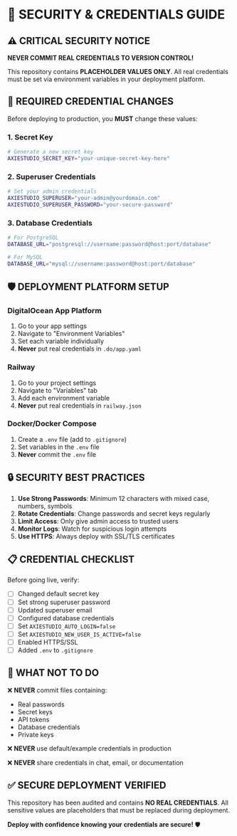 # 🔐 SECURITY & CREDENTIALS GUIDE

## ⚠️ CRITICAL SECURITY NOTICE

**NEVER COMMIT REAL CREDENTIALS TO VERSION CONTROL!**

This repository contains **PLACEHOLDER VALUES ONLY**. All real credentials must be set via environment variables in your deployment platform.

## 🚨 REQUIRED CREDENTIAL CHANGES

Before deploying to production, you **MUST** change these values:

### **1. Secret Key**
```bash
# Generate a new secret key
AXIESTUDIO_SECRET_KEY="your-unique-secret-key-here"
```

### **2. Superuser Credentials**
```bash
# Set your admin credentials
AXIESTUDIO_SUPERUSER="your-admin@yourdomain.com"
AXIESTUDIO_SUPERUSER_PASSWORD="your-secure-password"
```

### **3. Database Credentials**
```bash
# For PostgreSQL
DATABASE_URL="postgresql://username:password@host:port/database"

# For MySQL
DATABASE_URL="mysql://username:password@host:port/database"
```

## 🛡️ DEPLOYMENT PLATFORM SETUP

### **DigitalOcean App Platform**
1. Go to your app settings
2. Navigate to "Environment Variables"
3. Set each variable individually
4. **Never** put real credentials in `.do/app.yaml`

### **Railway**
1. Go to your project settings
2. Navigate to "Variables" tab
3. Add each environment variable
4. **Never** put real credentials in `railway.json`

### **Docker/Docker Compose**
1. Create a `.env` file (add to `.gitignore`)
2. Set variables in the `.env` file
3. **Never** commit the `.env` file

## 🔒 SECURITY BEST PRACTICES

1. **Use Strong Passwords**: Minimum 12 characters with mixed case, numbers, symbols
2. **Rotate Credentials**: Change passwords and secret keys regularly
3. **Limit Access**: Only give admin access to trusted users
4. **Monitor Logs**: Watch for suspicious login attempts
5. **Use HTTPS**: Always deploy with SSL/TLS certificates

## 📋 CREDENTIAL CHECKLIST

Before going live, verify:

- [ ] Changed default secret key
- [ ] Set strong superuser password
- [ ] Updated superuser email
- [ ] Configured database credentials
- [ ] Set `AXIESTUDIO_AUTO_LOGIN=false`
- [ ] Set `AXIESTUDIO_NEW_USER_IS_ACTIVE=false`
- [ ] Enabled HTTPS/SSL
- [ ] Added `.env` to `.gitignore`

## 🚫 WHAT NOT TO DO

❌ **NEVER** commit files containing:
- Real passwords
- Secret keys
- API tokens
- Database credentials
- Private keys

❌ **NEVER** use default/example credentials in production

❌ **NEVER** share credentials in chat, email, or documentation

## ✅ SECURE DEPLOYMENT VERIFIED

This repository has been audited and contains **NO REAL CREDENTIALS**.
All sensitive values are placeholders that must be replaced during deployment.

**Deploy with confidence knowing your credentials are secure!** 🛡️

